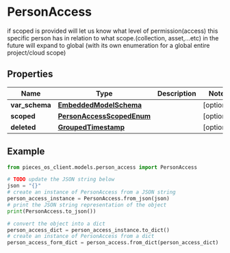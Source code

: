 # PersonAccess

if scoped is provided will let us know what level of permission(access) this specific person has in relation to what scope.(collection, asset,...etc)  in the future will expand to global (with its own enumeration for a global entire project/cloud scope)

## Properties

Name | Type | Description | Notes
------------ | ------------- | ------------- | -------------
**var_schema** | [**EmbeddedModelSchema**](EmbeddedModelSchema) |  | [optional] 
**scoped** | [**PersonAccessScopedEnum**](PersonAccessScopedEnum) |  | [optional] 
**deleted** | [**GroupedTimestamp**](GroupedTimestamp) |  | [optional] 

## Example

```python
from pieces_os_client.models.person_access import PersonAccess

# TODO update the JSON string below
json = "{}"
# create an instance of PersonAccess from a JSON string
person_access_instance = PersonAccess.from_json(json)
# print the JSON string representation of the object
print(PersonAccess.to_json())

# convert the object into a dict
person_access_dict = person_access_instance.to_dict()
# create an instance of PersonAccess from a dict
person_access_form_dict = person_access.from_dict(person_access_dict)
```




